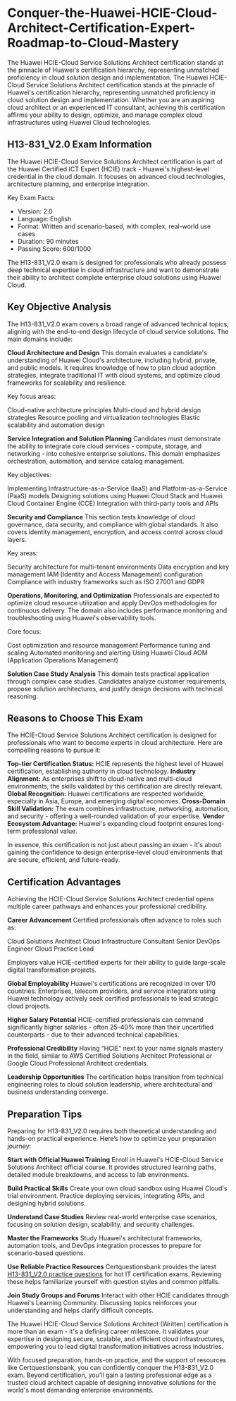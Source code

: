 # Conquer-the-Huawei-HCIE-Cloud-Architect-Certification-Expert-Roadmap-to-Cloud-Mastery
The Huawei HCIE-Cloud Service Solutions Architect certification stands at the pinnacle of Huawei's certification hierarchy, representing unmatched proficiency in cloud solution design and implementation.
The Huawei HCIE-Cloud Service Solutions Architect certification stands at the pinnacle of Huawei's certification hierarchy, representing unmatched proficiency in cloud solution design and implementation. Whether you are an aspiring cloud architect or an experienced IT consultant, achieving this certification affirms your ability to design, optimize, and manage complex cloud infrastructures using Huawei Cloud technologies.

## H13-831_V2.0 Exam Information

The Huawei HCIE-Cloud Service Solutions Architect certification is part of the Huawei Certified ICT Expert (HCIE) track - Huawei's highest-level credential in the cloud domain. It focuses on advanced cloud technologies, architecture planning, and enterprise integration.

Key Exam Facts:

- Version: 2.0
- Language: English
- Format: Written and scenario-based, with complex, real-world use cases
- Duration: 90 minutes
- Passing Score: 600/1000

The H13-831_V2.0 exam is designed for professionals who already possess deep technical expertise in cloud infrastructure and want to demonstrate their ability to architect complete enterprise cloud solutions using Huawei Cloud.

## Key Objective Analysis

The H13-831_V2.0 exam covers a broad range of advanced technical topics, aligning with the end-to-end design lifecycle of cloud service solutions. The main domains include:

**Cloud Architecture and Design**
This domain evaluates a candidate's understanding of Huawei Cloud's architecture, including hybrid, private, and public models. It requires knowledge of how to plan cloud adoption strategies, integrate traditional IT with cloud systems, and optimize cloud frameworks for scalability and resilience.

Key focus areas:

Cloud-native architecture principles
Multi-cloud and hybrid design strategies
Resource pooling and virtualization technologies
Elastic scalability and automation design

**Service Integration and Solution Planning**
Candidates must demonstrate the ability to integrate core cloud services - compute, storage, and networking - into cohesive enterprise solutions. This domain emphasizes orchestration, automation, and service catalog management.

Key objectives:

Implementing Infrastructure-as-a-Service (IaaS) and Platform-as-a-Service (PaaS) models
Designing solutions using Huawei Cloud Stack and Huawei Cloud Container Engine (CCE)
Integration with third-party tools and APIs

**Security and Compliance**
This section tests knowledge of cloud governance, data security, and compliance with global standards. It also covers identity management, encryption, and access control across cloud layers.

Key areas:

Security architecture for multi-tenant environments
Data encryption and key management
IAM (Identity and Access Management) configuration
Compliance with industry frameworks such as ISO 27001 and GDPR

**Operations, Monitoring, and Optimization**
Professionals are expected to optimize cloud resource utilization and apply DevOps methodologies for continuous delivery. The domain also includes performance monitoring and troubleshooting using Huawei's observability tools.

Core focus:

Cost optimization and resource management
Performance tuning and scaling
Automated monitoring and alerting
Using Huawei Cloud AOM (Application Operations Management)

**Solution Case Study Analysis**
This domain tests practical application through complex case studies. Candidates analyze customer requirements, propose solution architectures, and justify design decisions with technical reasoning.

## Reasons to Choose This Exam

The HCIE-Cloud Service Solutions Architect certification is designed for professionals who want to become experts in cloud architecture. Here are compelling reasons to pursue it:

**Top-tier Certification Status:** HCIE represents the highest level of Huawei certification, establishing authority in cloud technology.
**Industry Alignment:** As enterprises shift to cloud-native and multi-cloud environments, the skills validated by this certification are directly relevant.
**Global Recognition:** Huawei certifications are respected worldwide, especially in Asia, Europe, and emerging digital economies.
**Cross-Domain Skill Validation:** The exam combines infrastructure, networking, automation, and security - offering a well-rounded validation of your expertise.
**Vendor Ecosystem Advantage:** Huawei's expanding cloud footprint ensures long-term professional value.

In essence, this certification is not just about passing an exam - it's about gaining the confidence to design enterprise-level cloud environments that are secure, efficient, and future-ready.

## Certification Advantages

Achieving the HCIE-Cloud Service Solutions Architect credential opens multiple career pathways and enhances your professional credibility.

**Career Advancement**
Certified professionals often advance to roles such as:

Cloud Solutions Architect
Cloud Infrastructure Consultant
Senior DevOps Engineer
Cloud Practice Lead

Employers value HCIE-certified experts for their ability to guide large-scale digital transformation projects.

**Global Employability**
Huawei's certifications are recognized in over 170 countries. Enterprises, telecom providers, and service integrators using Huawei technology actively seek certified professionals to lead strategic cloud projects.

**Higher Salary Potential**
HCIE-certified professionals can command significantly higher salaries - often 25–40% more than their uncertified counterparts - due to their advanced technical capabilities.

**Professional Credibility**
Having “HCIE” next to your name signals mastery in the field, similar to AWS Certified Solutions Architect Professional or Google Cloud Professional Architect credentials.

**Leadership Opportunities**
The certification helps transition from technical engineering roles to cloud solution leadership, where architectural and business understanding converge.

## Preparation Tips

Preparing for H13-831_V2.0 requires both theoretical understanding and hands-on practical experience. Here’s how to optimize your preparation journey:

**Start with Official Huawei Training**
Enroll in Huawei's HCIE-Cloud Service Solutions Architect official course. It provides structured learning paths, detailed module breakdowns, and access to lab environments.

**Build Practical Skills**
Create your own cloud sandbox using Huawei Cloud's trial environment. Practice deploying services, integrating APIs, and designing hybrid solutions.

**Understand Case Studies**
Review real-world enterprise case scenarios, focusing on solution design, scalability, and security challenges.

**Master the Frameworks**
Study Huawei's architectural frameworks, automation tools, and DevOps integration processes to prepare for scenario-based questions.

**Use Reliable Practice Resources**
Certquestionsbank provides the latest [H13-831_V2.0 practice questions](https://www.certquestionsbank.com/H13-831_V2.0-exam.html) for hot IT certification exams. Reviewing these helps familiarize yourself with question styles and common pitfalls.

**Join Study Groups and Forums**
Interact with other HCIE candidates through Huawei's Learning Community. Discussing topics reinforces your understanding and helps clarify difficult concepts.

The Huawei HCIE-Cloud Service Solutions Architect (Written) certification is more than an exam - it's a defining career milestone. It validates your expertise in designing secure, scalable, and efficient cloud infrastructures, empowering you to lead digital transformation initiatives across industries.

With focused preparation, hands-on practice, and the support of resources like Certquestionsbank, you can confidently conquer the H13-831_V2.0 exam. Beyond certification, you'll gain a lasting professional edge as a trusted cloud architect capable of designing innovative solutions for the world's most demanding enterprise environments.
